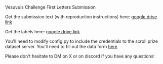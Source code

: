 Vesuvuis Challenge First Letters Submission

Get the submission text (with reproduction instructions) here: [google drive link](https://docs.google.com/document/d/e/2PACX-1vQAgN8loVpx2DnWDvXVQzC3kiCol-fzjkyVINVAhqalJZ09TkdR6sy9RAh6OAY9AKNu0Juqo0jL3Aqs/pub)

Get the labels here: [google drive link](https://drive.google.com/file/d/18XOyg_LKHpjVo0k57Eo0Wx6S9NoAFEpT/view?usp=sharing)

You'll need to modify config.py to include the credentials to the scroll prize dataset server. You'll need to fill out the data form [here](https://scrollprize.org/data).

Please don't hesitate to DM on X or on discord if you have any questions!
